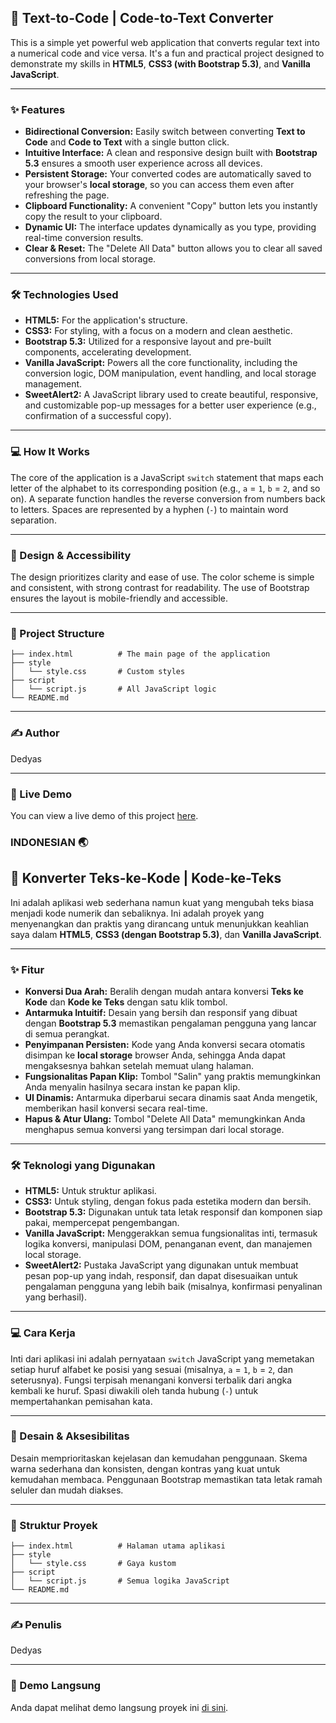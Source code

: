 
## 🚀 Text-to-Code | Code-to-Text Converter

This is a simple yet powerful web application that converts regular text into a numerical code and vice versa. It's a fun and practical project designed to demonstrate my skills in **HTML5**, **CSS3 (with Bootstrap 5.3)**, and **Vanilla JavaScript**.

-----

### ✨ Features

  * **Bidirectional Conversion:** Easily switch between converting **Text to Code** and **Code to Text** with a single button click.
  * **Intuitive Interface:** A clean and responsive design built with **Bootstrap 5.3** ensures a smooth user experience across all devices.
  * **Persistent Storage:** Your converted codes are automatically saved to your browser's **local storage**, so you can access them even after refreshing the page.
  * **Clipboard Functionality:** A convenient "Copy" button lets you instantly copy the result to your clipboard.
  * **Dynamic UI:** The interface updates dynamically as you type, providing real-time conversion results.
  * **Clear & Reset:** The "Delete All Data" button allows you to clear all saved conversions from local storage.

-----

### 🛠️ Technologies Used

  * **HTML5:** For the application's structure.
  * **CSS3:** For styling, with a focus on a modern and clean aesthetic.
  * **Bootstrap 5.3:** Utilized for a responsive layout and pre-built components, accelerating development.
  * **Vanilla JavaScript:** Powers all the core functionality, including the conversion logic, DOM manipulation, event handling, and local storage management.
  * **SweetAlert2:** A JavaScript library used to create beautiful, responsive, and customizable pop-up messages for a better user experience (e.g., confirmation of a successful copy).

-----

### 💻 How It Works

The core of the application is a JavaScript `switch` statement that maps each letter of the alphabet to its corresponding position (e.g., `a` = `1`, `b` = `2`, and so on). A separate function handles the reverse conversion from numbers back to letters. Spaces are represented by a hyphen (`-`) to maintain word separation.

-----

### 🎨 Design & Accessibility

The design prioritizes clarity and ease of use. The color scheme is simple and consistent, with strong contrast for readability. The use of Bootstrap ensures the layout is mobile-friendly and accessible.

-----

### 📁 Project Structure

```
├── index.html          # The main page of the application
├── style
│   └── style.css       # Custom styles
├── script
│   └── script.js       # All JavaScript logic
└── README.md
```

-----

### ✍️ Author

Dedyas

-----

### 🔗 Live Demo

You can view a live demo of this project [here](https://www.google.com/search?q=link-to-your-live-demo).

### INDONESIAN 🌏


## 🚀 Konverter Teks-ke-Kode | Kode-ke-Teks

Ini adalah aplikasi web sederhana namun kuat yang mengubah teks biasa menjadi kode numerik dan sebaliknya. Ini adalah proyek yang menyenangkan dan praktis yang dirancang untuk menunjukkan keahlian saya dalam **HTML5**, **CSS3 (dengan Bootstrap 5.3)**, dan **Vanilla JavaScript**.

-----

### ✨ Fitur

  * **Konversi Dua Arah:** Beralih dengan mudah antara konversi **Teks ke Kode** dan **Kode ke Teks** dengan satu klik tombol.
  * **Antarmuka Intuitif:** Desain yang bersih dan responsif yang dibuat dengan **Bootstrap 5.3** memastikan pengalaman pengguna yang lancar di semua perangkat.
  * **Penyimpanan Persisten:** Kode yang Anda konversi secara otomatis disimpan ke **local storage** browser Anda, sehingga Anda dapat mengaksesnya bahkan setelah memuat ulang halaman.
  * **Fungsionalitas Papan Klip:** Tombol "Salin" yang praktis memungkinkan Anda menyalin hasilnya secara instan ke papan klip.
  * **UI Dinamis:** Antarmuka diperbarui secara dinamis saat Anda mengetik, memberikan hasil konversi secara real-time.
  * **Hapus & Atur Ulang:** Tombol "Delete All Data" memungkinkan Anda menghapus semua konversi yang tersimpan dari local storage.

-----

### 🛠️ Teknologi yang Digunakan

  * **HTML5:** Untuk struktur aplikasi.
  * **CSS3:** Untuk styling, dengan fokus pada estetika modern dan bersih.
  * **Bootstrap 5.3:** Digunakan untuk tata letak responsif dan komponen siap pakai, mempercepat pengembangan.
  * **Vanilla JavaScript:** Menggerakkan semua fungsionalitas inti, termasuk logika konversi, manipulasi DOM, penanganan event, dan manajemen local storage.
  * **SweetAlert2:** Pustaka JavaScript yang digunakan untuk membuat pesan pop-up yang indah, responsif, dan dapat disesuaikan untuk pengalaman pengguna yang lebih baik (misalnya, konfirmasi penyalinan yang berhasil).

-----

### 💻 Cara Kerja

Inti dari aplikasi ini adalah pernyataan `switch` JavaScript yang memetakan setiap huruf alfabet ke posisi yang sesuai (misalnya, `a` = `1`, `b` = `2`, dan seterusnya). Fungsi terpisah menangani konversi terbalik dari angka kembali ke huruf. Spasi diwakili oleh tanda hubung (`-`) untuk mempertahankan pemisahan kata.

-----

### 🎨 Desain & Aksesibilitas

Desain memprioritaskan kejelasan dan kemudahan penggunaan. Skema warna sederhana dan konsisten, dengan kontras yang kuat untuk kemudahan membaca. Penggunaan Bootstrap memastikan tata letak ramah seluler dan mudah diakses.

-----

### 📁 Struktur Proyek

```
├── index.html          # Halaman utama aplikasi
├── style
│   └── style.css       # Gaya kustom
├── script
│   └── script.js       # Semua logika JavaScript
└── README.md
```

-----

### ✍️ Penulis

Dedyas

-----

### 🔗 Demo Langsung

Anda dapat melihat demo langsung proyek ini [di sini](https://www.google.com/search?q=link-to-your-live-demo).